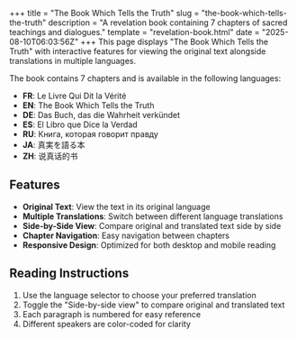 +++
title = "The Book Which Tells the Truth"
slug = "the-book-which-tells-the-truth"
description = "A revelation book containing 7 chapters of sacred teachings and dialogues."
template = "revelation-book.html"
date = "2025-08-10T06:03:56Z"
+++
This page displays "The Book Which Tells the Truth" with interactive features for viewing the original text alongside translations in multiple languages.

The book contains 7 chapters and is available in the following languages:
- **FR**: Le Livre Qui Dit la Vérité
- **EN**: The Book Which Tells the Truth
- **DE**: Das Buch, das die Wahrheit verkündet
- **ES**: El Libro que Dice la Verdad
- **RU**: Книга, которая говорит правду
- **JA**: 真実を語る本
- **ZH**: 说真话的书

## Features

- **Original Text**: View the text in its original language
- **Multiple Translations**: Switch between different language translations
- **Side-by-Side View**: Compare original and translated text side by side
- **Chapter Navigation**: Easy navigation between chapters
- **Responsive Design**: Optimized for both desktop and mobile reading

## Reading Instructions

1. Use the language selector to choose your preferred translation
2. Toggle the "Side-by-side view" to compare original and translated text
3. Each paragraph is numbered for easy reference
4. Different speakers are color-coded for clarity
